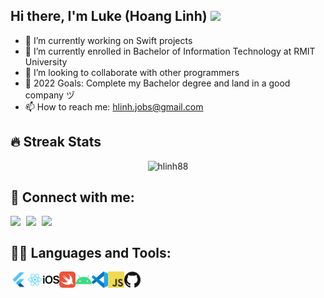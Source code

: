 ## Hi there, I'm Luke (Hoang Linh) <img src="https://media.giphy.com/media/hvRJCLFzcasrR4ia7z/giphy.gif" width="35">


- 🔭 I’m currently working on Swift projects
- 🌱 I’m currently enrolled in Bachelor of Information Technology at RMIT University
- 👯 I’m looking to collaborate with other programmers
- 🥅 2022 Goals: Complete my Bachelor degree and land in a good company ヅ
- 📫 How to reach me: hlinh.jobs@gmail.com

## 🔥 Streak Stats
<p align="center"><img src="https://github-readme-streak-stats.herokuapp.com/?user=hlinh88&theme=radical" alt="hlinh88"  /></p>


## 🙋‍ Connect with me:
<!-- [<img align="left" width="22px" src="https://cdn.jsdelivr.net/npm/simple-icons@v3/icons/linkedin.svg" />](https://www.linkedin.com/in/hoang-linh-nguyen-760330186/)
[<img align="left" width="22px" src="https://cdn.jsdelivr.net/npm/simple-icons@v3/icons/github.svg" />](https://github.com/hlinh88)
[<img align="left" width="22px" src="https://cdn.jsdelivr.net/npm/simple-icons@v3/icons/facebook.svg" />](https://www.facebook.com/llpmaker249/) -->

<p align="center">
	<a href="https://www.linkedin.com/in/hoang-linh-nguyen-760330186/">
  		<img align="left" width="25px" src="https://cdn.jsdelivr.net/npm/simple-icons@v3/icons/linkedin.svg" />
	</a>
	<a href="https://www.facebook.com/llpmaker249/">
  		<img align="left" width="25px" src="https://cdn.jsdelivr.net/npm/simple-icons@v3/icons/facebook.svg" />
	</a>
	<a href="https://www.instagram.com/hlinhxd/">
  		<img align="left" width="25px" src="https://cdn.jsdelivr.net/npm/simple-icons@v3/icons/instagram.svg" />
	</a>
	
</p>
<br />

## 👨‍💻 Languages and Tools:

<img align="left" alt="C#" width="26px" src="https://raw.githubusercontent.com/github/explore/78df643247d429f6cc873026c0622819ad797942/topics/flutter/flutter.png" />
<img align="left" alt="React Native" width="26px" src="https://raw.githubusercontent.com/github/explore/80688e429a7d4ef2fca1e82350fe8e3517d3494d/topics/react-native/react-native.png" />
<img align="left" alt="Unity" width="26px" src="https://raw.githubusercontent.com/github/explore/80688e429a7d4ef2fca1e82350fe8e3517d3494d/topics/ios/ios.png" />
<img align="left" alt="Swift" width="26px" src="https://raw.githubusercontent.com/github/explore/80688e429a7d4ef2fca1e82350fe8e3517d3494d/topics/swift/swift.png" />
<img align="left" alt="Android" width="26px" src="https://raw.githubusercontent.com/github/explore/80688e429a7d4ef2fca1e82350fe8e3517d3494d/topics/android/android.png" />
<img align="left" alt="Visual Studio Code" width="26px" src="https://raw.githubusercontent.com/github/explore/80688e429a7d4ef2fca1e82350fe8e3517d3494d/topics/visual-studio-code/visual-studio-code.png" />
<img align="left" alt="JavaScript" width="26px" src="https://raw.githubusercontent.com/github/explore/80688e429a7d4ef2fca1e82350fe8e3517d3494d/topics/javascript/javascript.png" />
<img align="left" alt="GitHub" width="26px" src="https://raw.githubusercontent.com/github/explore/78df643247d429f6cc873026c0622819ad797942/topics/github/github.png" />

